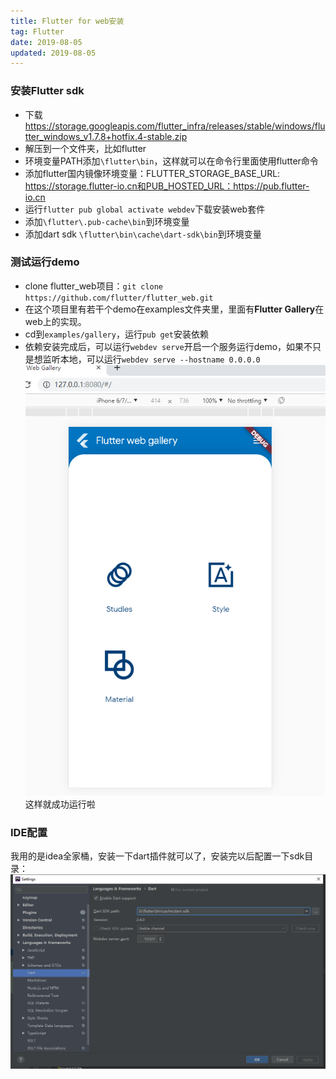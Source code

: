 ```yaml
---
title: Flutter for web安装
tag: Flutter
date: 2019-08-05
updated: 2019-08-05
---
```


### 安装Flutter sdk ###
* 下载 https://storage.googleapis.com/flutter_infra/releases/stable/windows/flutter_windows_v1.7.8+hotfix.4-stable.zip
* 解压到一个文件夹，比如flutter
* 环境变量PATH添加`\flutter\bin`，这样就可以在命令行里面使用flutter命令
* 添加flutter国内镜像环境变量：FLUTTER_STORAGE_BASE_URL: https://storage.flutter-io.cn和PUB_HOSTED_URL：https://pub.flutter-io.cn
* 运行`flutter pub global activate webdev`下载安装web套件
* 添加`\flutter\.pub-cache\bin`到环境变量
* 添加dart sdk `\flutter\bin\cache\dart-sdk\bin`到环境变量

<!-- more -->

### 测试运行demo ###
*  clone flutter_web项目：`git clone https://github.com/flutter/flutter_web.git`
*  在这个项目里有若干个demo在examples文件夹里，里面有**Flutter Gallery**在web上的实现。
*  cd到`examples/gallery`，运行`pub get`安装依赖
*  依赖安装完成后，可以运行`webdev serve`开启一个服务运行demo，如果不只是想监听本地，可以运行`webdev serve --hostname 0.0.0.0`
![Alt text](./Flutterforweb安装/1564998425904.png)
这样就成功运行啦

### IDE配置 ###
我用的是idea全家桶，安装一下dart插件就可以了，安装完以后配置一下sdk目录：
![Alt text](./Flutterforweb安装/1564999162664.png)

